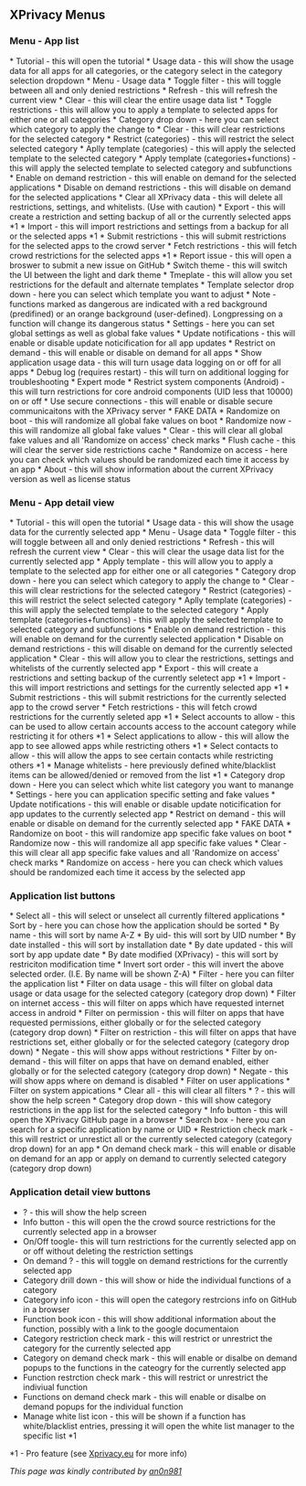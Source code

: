 <h2>XPrivacy Menus</h2>

<h3>Menu - App list</h3>
  * Tutorial - this will open the tutorial
  * Usage data - this will show the usage data for all apps for all categories, or the category select in the category selection dropdown
    * Menu - Usage data
      * Toggle filter - this will toggle between all and only denied restrictions
      * Refresh - this will refresh the current view
      * Clear - this will clear the entire usage data list
  * Toggle restrictions - this will allow you to apply a template to selected apps for either one or all categories
    * Category drop down - here you can select which category to apply the change to
    * Clear - this will clear restrictions for the selected category
    * Restrict (categories) - this will restrict the select selected category
    * Aplly template (categories) - this will apply the selected template to the selected category
    * Apply template (categories+functions) - this will apply the selected template to selected category and subfunctions
    * Enable on demand restriction - this will enable on demand for the selected applications
    * Disable on demand restrictions - this will disable on demand for the selected applications
  * Clear all XPrivacy data - this will delete all restrictions, settings, and whitelists. (Use with caution)
  * Export - this will create a restriction and setting backup of all or the currently selected apps *1
  * Import - this will import restrictions and settings from a backup for all or the selected apps *1
  * Submit restrictions - this will submit restrictions for the selected apps to the crowd server
  * Fetch restrictions - this will fetch crowd restrictions for the selected apps *1
  * Report issue - this will open a broswer to submit a new issue on GitHub
  * Switch theme - this will switch the UI between the light and dark theme
  * Tmeplate - this will allow you set restrictions for the default and alternate templates
    * Template selector drop down - here you can select which template you want to adjust
      * Note - functions marked as dangerous are indicated with a red background (predifined) or an orange background (user-defined). Longpressing on a function will change its dangerous status
  * Settings - here you can set global settings as well as global fake values
    * Update notifications - this will enable or disable update noticification for all app updates
    * Restrict on demand - this will enable or disable on demand for all apps
    * Show application usage data - this will turn usage data logging on or off for all apps
    * Debug log (requires restart) - this will turn on additional logging for troubleshooting
    * Expert mode
      * Restrict system components (Android) - this will turn restrictions for core android components (UID less that 10000) on or off
      * Use secure connections - this will enable or disable secure communicaitons with the XPrivacy server
    * FAKE DATA
      * Randomize on boot - this will randomize all global fake values on boot
      * Randomize now - this will randomize all global fake values
      * Clear - this will clear all global fake values and all 'Randomize on access' check marks
      * Flush cache - this will clear the server side restrictions cache
      * Randomize on access - here you can check which values should be randomized each time it access by an app
  * About - this will show information about the current XPrivacy version as well as license status

<h3>Menu - App detail view</h3>
  * Tutorial - this will open the tutorial
  * Usage data - this will show the usage data for the currently selected app
    * Menu - Usage data
      * Toggle filter - this will toggle between all and only denied restrictions
      * Refresh - this will refresh the current view
      * Clear - this will clear the usage data list for the currently selected app
  * Apply template - this will allow you to apply a template to the selected app for either one or all categories
    * Category drop down - here you can select which category to apply the change to
    * Clear - this will clear restrictions for the selected category
    * Restrict (categories) - this will restrict the select selected category
    * Aplly template (categories) - this will apply the selected template to the selected category
    * Apply template (categories+functions) - this will apply the selected template to selected category and subfunctions
    * Enable on demand restriction - this will enable on demand for the currently selected application
    * Disable on demand restrictions - this will disable on demand for the currently selected application
  * Clear - this will allow you to clear the restrictions, settings and whitelists of the currently selected app
  * Export - this will create a restrictions and setting backup of the currently seletect app *1
  * Import - this will import restrictions and settings for the currently selected app *1
  * Submit restrictions - this will submit restrictions for the currently selected app to the crowd server
  * Fetch restrictions - this will fetch crowd restrictions for the currently seleted app *1
  * Select accounts to allow - this can be used to allow certain accounts access to the account category while restricting it for others *1
  * Select applications to allow - this will allow the app to see allowed apps while restricting others *1
  * Select contacts to allow - this will allow the apps to see certain contacts while restricting others *1
  * Manage whitelists - here previously defined white/blacklist items can be allowed/denied or removed from the list *1
    * Category drop down - Here you can select which white list category you want to manange
  * Settings - here you can application specific setting and fake values
    * Update notifications - this will enable or disable update noticification for app updates to the currently selected app
    * Restrict on demand - this will enable or disable on demand for the currently selected app
    * FAKE DATA
      * Randomize on boot - this will randomize app specific fake values on boot
      * Randomize now - this will randomize all app specific fake values
      * Clear - this will clear all app specific fake values and all 'Randomize on access' check marks
      * Randomize on access - here you can check which values should be randomized each time it access by the selected app

<h3>Application list buttons</h3>
* Select all - this will select or unselect all currently filtered applications
* Sort by - here you can chose how the application should be sorted
  * By name - this will sort by name A-Z
  * By uid- this will sort by UID number
  * By date installed - this will sort by installation date
  * By date updated - this will sort by app update date
  * By date modified (XPrivacy) - this will sort by restriciton modification time
  * Invert sort order - this will invert the above selected order. (I.E. By name will be shown Z-A)
* Filter - here you can filter the application list
  * Filter on data usage - this will filter on global data usage or data usage for the selected category (category drop down)
  * Filter on internet access - this will filter on apps which have requested internet access in android
  * Filter on permission - this will filter on apps that have requested permissions, either globally or for the selected category (category drop down)
  * Filter on restriction - this will filter on apps that have restrictions set, either globally or for the selected category (category drop down)
    * Negate - this will show apps without restrictions
  * Filter by on-demand - this will filter on apps that have on demand enabled, either globally or for the selected category (category drop down)
    * Negate - this will show apps where on demand is disabled
  * Filter on user applications
  * Filter on system appications
  * Clear all - this will clear all filters
* ? - this will show the help screen
* Category drop down - this will show category restrictions in the app list for the selected category
* Info button - this will open the XPrivacy GitHub page in a browser
* Search box - here you can search for a specific application by name or UID
* Restriction check mark - this will restrict or unrestict all or the currently selected category (category drop down) for an app
* On demand check mark - this will enable or disable on demand for an app or apply on demand to currently selected category (category drop down)

<h3>Application detail view buttons</h3>

* ? - this will show the help screen
* Info button - this will open the the crowd source restrictions for the currently selected app in a browser
* On/Off toogle- this will turn restrictions for the currently selected app on or off without deleting the restriction settings
* On demand ? - this will toggle on demand restrictions for the currently selected app
* Category drill down - this will show or hide the individual functions of a category
* Category info icon - this will open the category restrcions info on GitHub in a browser
* Function book icon - this will show additional information about the function, possibly with a link to the google documentaion
* Category restriction check mark - this will restrict or unrestrict the category for the currently selected app
* Category on demand check mark - this will enable or disalbe on demand popups to the functions in the cateogry for the currently selected app
* Function restrction check mark - this will restrict or unrestrict the indiviual function
* Functions on demand check mark - this will enable or disalbe on demand popups for the individual function
* Manage white list icon - this will be shown if a function has white/blacklist entries, pressing it will open the white list manager to the specific list *1

*1 - Pro feature (see [Xprivacy.eu](http://xprivacy.eu) for more info)

*This page was kindly contributed by [an0n981](https://github.com/an0n981)*
